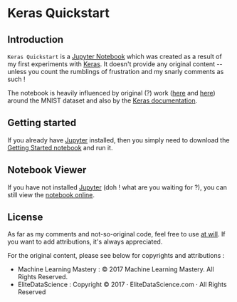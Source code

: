 # Keras Quickstart

## Introduction

`Keras Quickstart` is a [Jupyter Notebook](https://jupyter.org) which was created as a result of my first experiments with [Keras](https://keras.io). It doesn't provide any original content -- unless you count the rumblings of frustration and my snarly comments as such !

The notebook is heavily influenced by original (?) work ([here](https://machinelearningmastery.com/handwritten-digit-recognition-using-convolutional-neural-networks-python-keras/) and [here](https://elitedatascience.com/keras-tutorial-deep-learning-in-python)) around the MNIST dataset and also by the [Keras documentation](https://keras.io).

## Getting started
If you already have [Jupyter](https://jupyter.org) installed, then you simply need to download the [Getting Started notebook](Getting%20Started%20with%20Keras.ipynb) and run it.

## Notebook Viewer

If you have not installed [Jupyter](https://jupyter.org) (doh ! what are you waiting for ?), you can still view the [notebook online](https://nbviewer.jupyter.org/github/npvisual/Keras-Quickstart/blob/master/Getting%20Started%20with%20Keras.ipynb).

## License

As far as my comments and not-so-original code, feel free to use [at will](COPYING.WTFPL). If you want to add attributions, it's always appreciated.

For the original content, please see below for copyrights and attributions :

* Machine Learning Mastery : © 2017 Machine Learning Mastery. All Rights Reserved.
* EliteDataScience : Copyright © 2017 · EliteDataScience.com · All Rights Reserved

